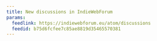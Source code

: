```yaml
---
title: New discussions in IndieWebForum
params:
  feedlink: https://indiewebforum.eu/atom/discussions
  feedid: b75d6fcfee7c85ae8819d35465570381
---
```

